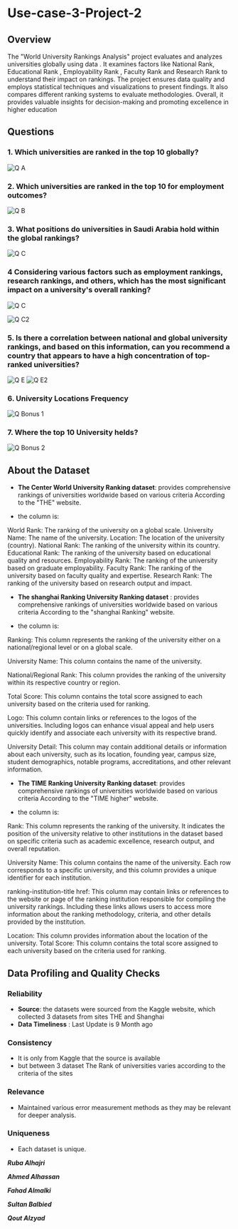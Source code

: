 # Use-case-3-Project-2
## Overview
The "World University Rankings Analysis" project evaluates and analyzes universities globally using data . It examines factors like National Rank, Educational Rank , Employability Rank , Faculty Rank and Research Rank to understand their impact on rankings. The project ensures data quality and employs statistical techniques and visualizations to present findings. It also compares different ranking systems to evaluate methodologies. Overall, it provides valuable insights for decision-making and promoting excellence in higher education

## Questions
### 1. Which universities are ranked in the top 10 globally?
![Q A](https://github.com/RubaAlhajri/Use-case-3-Project-2/assets/109194138/f0ba53ec-a838-4eb5-8771-6b5b6da58ce7)

### 2. Which universities are ranked in the top 10 for employment outcomes?
![Q B](https://github.com/RubaAlhajri/Use-case-3-Project-2/assets/109194138/7f9f9271-9a01-4da4-983e-36ea65aec1fc)

### 3. What positions do universities in Saudi Arabia hold within the global rankings?
![Q C](https://github.com/RubaAlhajri/Use-case-3-Project-2/assets/109194138/4b4ee22a-0a98-443e-8fd0-81bf7ddcf13f)

### 4 Considering various factors such as employment rankings, research rankings, and others, which has the most significant impact on a university's overall ranking?
![Q C](https://github.com/RubaAlhajri/Use-case-3-Project-2/assets/109194138/8bff5f53-1ef0-41ea-a888-f495dcfbf044)

![Q C2](https://github.com/RubaAlhajri/Use-case-3-Project-2/assets/109194138/263b25b8-ada3-48dd-b231-1b6a368afe11)

### 5. Is there a correlation between national and global university rankings, and based on this information, can you recommend a country that appears to have a high concentration of top-ranked universities?
![Q E](https://github.com/RubaAlhajri/Use-case-3-Project-2/assets/109194138/dad9a0bc-81a2-4d7a-aa40-19b938abc9a3)
![Q E2](https://github.com/RubaAlhajri/Use-case-3-Project-2/assets/109194138/5cbd21ed-ebcf-44a0-9381-dd7946742bc6)

### 6. University Locations Frequency
![Q Bonus 1](https://github.com/RubaAlhajri/Use-case-3-Project-2/assets/109194138/3dcd33a0-19e0-41fb-a285-22deabc7e9c6)

### 7. Where the top 10 University helds?
![Q Bonus 2](https://github.com/RubaAlhajri/Use-case-3-Project-2/assets/109194138/864415a0-57b1-4846-9da5-279ddd4c356a)


## About the Dataset
- **The Center World University Ranking dataset**: provides comprehensive rankings of universities worldwide based on various criteria According to the "THE" website.

- the column is:

World Rank: The ranking of the university on a global scale.
University Name: The name of the university.
Location: The location of the university (country).
National Rank: The ranking of the university within its country.
Educational Rank: The ranking of the university based on educational quality and resources.
Employability Rank: The ranking of the university based on graduate employability.
Faculty Rank: The ranking of the university based on faculty quality and expertise.
Research Rank: The ranking of the university based on research output and impact.

- **The shanghai Ranking University Ranking dataset** :  provides comprehensive rankings of universities worldwide based on various criteria According to the "shanghai Ranking" website.
  
- the column is:

Ranking: This column represents the ranking of the university either on a national/regional level or on a global scale. 

University Name: This column contains the name of the university. 

National/Regional Rank: This column provides the ranking of the university within its respective country or region.

Total Score: This column contains the total score assigned to each university based on the criteria used for ranking. 

Logo: This column  contain links or references to the logos of the universities. Including logos can enhance visual appeal and help users quickly identify and associate each university with its respective brand.


University Detail: This column may contain additional details or information about each university, such as its location, founding year, campus size, student demographics, notable programs, accreditations, and other relevant information.

- **The TIME Ranking University Ranking dataset**: provides comprehensive rankings of universities worldwide based on various criteria According to the "TIME higher" website.

- the column is:

Rank: This column represents the ranking of the university. It indicates the position of the university relative to other institutions in the dataset based on specific criteria such as academic excellence, research output, and overall reputation.

University Name: This column contains the name of the university. Each row corresponds to a specific university, and this column provides a unique identifier for each institution.

ranking-institution-title href: This column may contain links or references to the website or page of the ranking institution responsible for compiling the university rankings. Including these links allows users to access more information about the ranking methodology, criteria, and other details provided by the institution.

Location: This column provides information about the location of the university.
Total Score: This column contains the total score assigned to each university based on the criteria used for ranking.
  

## Data Profiling and Quality Checks
### Reliability
- **Source**: the datasets were sourced from the Kaggle website, which collected 3 datasets from sites THE and Shanghai
- **Data Timeliness** : Last Update is 9 Month ago

### Consistency
- It is only from Kaggle that the source is available
- but between 3 dataset The Rank of universities varies according to the criteria of the sites

### Relevance
- Maintained various error measurement methods as they may be relevant for deeper analysis.

### Uniqueness
- Each dataset is unique.



**_Ruba Alhajri_**

**_Ahmed Alhassan_**

**_Fahad Almalki_**

**_Sultan Balbied_**

**_Qout Alzyad_**







